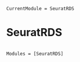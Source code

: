 ```@meta
CurrentModule = SeuratRDS
```

# SeuratRDS

```@index
```

```@autodocs
Modules = [SeuratRDS]
```

